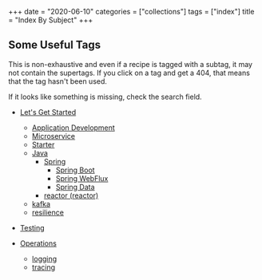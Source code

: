 +++
date = "2020-06-10"
categories = ["collections"]
tags = ["index"]
title = "Index By Subject"
+++

## Some Useful Tags 

This is non-exhaustive and even if a recipe is tagged with a subtag, it may not contain the supertags.  If you click on a tag and get a 404, that means that the tag hasn't been used.

If it looks like something is missing, check the search field.

- [Let's Get Started](/tags/start)
  - [Application Development](/tags/application-development)
  - [Microservice](/tags/microservice)
  - [Starter](/tags/starter)
  - [Java](/tags/java)
      - [Spring](/tags/spring)
          - [Spring Boot](/tags/spring-boot)
          - [Spring WebFlux](/tags/spring-webflux)
          - [Spring Data](/tags/spring-data)
      - [reactor (reactor)](/tags/reactor)
  - [kafka](/tags/kafka)
  - [resilience](/tags/resilience)

- [Testing](/tags/testing)

- [Operations](/tags/operations)
  - [logging](/tags/logging)
  - [tracing](/tags/tracing)   


